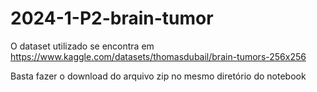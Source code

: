 # 2024-1-P2-brain-tumor

O dataset utilizado se encontra em https://www.kaggle.com/datasets/thomasdubail/brain-tumors-256x256

Basta fazer o download do arquivo zip no mesmo diretório do notebook 
